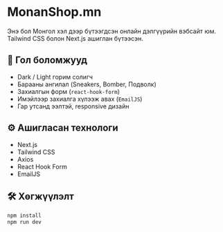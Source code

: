 # MonanShop.mn

Энэ бол Монгол хэл дээр бүтээгдсэн онлайн дэлгүүрийн вэбсайт юм. Tailwind CSS болон Next.js ашиглан бүтээсэн.

## 🚀 Гол боломжууд

- Dark / Light горим солигч
- Барааны ангилал (Sneakers, Bomber, Подволк)
- Захиалгын форм (`react-hook-form`)
- Имэйлээр захиалга хүлээж авах (`EmailJS`)
- Гар утсанд ээлтэй, responsive дизайн

## ⚙️ Ашигласан технологи

- Next.js
- Tailwind CSS
- Axios
- React Hook Form
- EmailJS

## 🛠 Хөгжүүлэлт

```bash
npm install
npm run dev